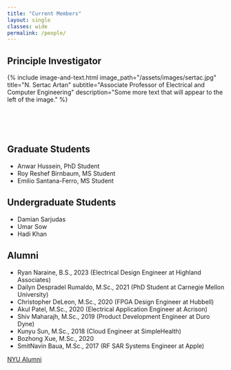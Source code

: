 ```yaml
--- 
title: "Current Members" 
layout: single 
classes: wide
permalink: /people/ 
---
```


## Principle Investigator
{% include image-and-text.html image_path="/assets/images/sertac.jpg" title="N. Sertac Artan" subtitle="Associate Professor of Electrical and Computer Engineering" description="Some more text that will appear to the left of the image." %}

 
 
<br> <br><br>
## Graduate Students

* Anwar Hussein, PhD Student
* Roy Reshef Birnbaum, MS Student
* Emilio Santana-Ferro, MS Student 

## Undergraduate Students
* Damian Sarjudas 
* Umar Sow
* Hadi Khan

## Alumni

* Ryan Naraine, B.S., 2023 (Electrical Design Engineer at Highland Associates)
* Dailyn Despradel Rumaldo, M.Sc., 2021 (PhD Student at Carnegie Mellon University)
* Christopher DeLeon, M.Sc., 2020 (FPGA Design Engineer at Hubbell)
* Akul Patel, M.Sc., 2020 (Electrical Application Engineer at Acrison) 
* Shiv Maharajh, M.Sc., 2019 (Product Development Engineer at Duro Dyne)
* Kunyu Sun, M.Sc., 2018 (Cloud Engineer at SimpleHealth)
* Bozhong Xue, M.Sc., 2020 
* SmitNavin Baua, M.Sc., 2017 (RF SAR Systems Engineer at Apple)

[NYU Alumni](/nyu-alumni)

